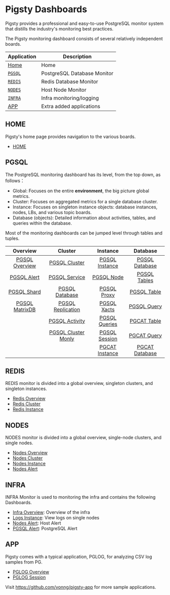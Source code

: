 # Pigsty Dashboards

Pigsty provides a professional and easy-to-use PostgreSQL monitor system that distills the industry's monitoring best practices.

The Pigsty monitoring dashboard consists of several relatively independent boards.

| Application                          | Description                 |
| ------------------------------------ | --------------------------- |
| [Home](http://demo.pigsty.cc/d/home) | Home                        |
| [`PGSQL`](#PGSQL)                    | PostgreSQL Database Monitor |
| [`REDIS`](#REDIS)                    | Redis Database Monitor      |
| [`NODES`](#NODES)                    | Host Node Monitor           |
| [`INFRA`](#INFRA)                    | Infra monitoring/logging    |
| [ APP](#APP)                         | Extra added applications    |



## HOME

Pigsty's home page provides navigation to the various boards.

* [HOME](http://demo.pigsty.cc/d/home)



## PGSQL

The PostgreSQL monitoring dashboard has its level, from the top down, as follows：

* Global: Focuses on the entire **environment**, the big picture global metrics.
* Cluster: Focuses on aggregated metrics for a single database cluster.
* Instance: Focuses on singleton instance objects: database instances, nodes, LBs, and various topic boards.
* Database (objects): Detailed information about activities, tables, and queries within the database.

Most of the monitoring dashboards can be jumped level through tables and tuples.


|                         Overview                         |                           Cluster                            |                         Instance                         |                           Database                           |
| :------------------------------------------------------: | :----------------------------------------------------------: | :------------------------------------------------------: | :----------------------------------------------------------: |
| [PGSQL Overview](http://demo.pigsty.cc/d/pgsql-overview) |    [PGSQL Cluster](http://demo.pigsty.cc/d/pgsql-cluster)    | [PGSQL Instance](http://demo.pigsty.cc/d/pgsql-instance) |   [PGSQL Database](http://demo.pigsty.cc/d/pgsql-database)   |
|   [PGSQL Alert](http://demo.pigsty.cc/d/pgsql-alert/)    |    [PGSQL Service](http://demo.pigsty.cc/d/pgsql-service)    |    [PGSQL Node](http://demo.pigsty.cc/d/pgsql-node/)     |     [PGSQL Tables](http://demo.pigsty.cc/d/pgsql-tables)     |
|    [PGSQL Shard](http://demo.pigsty.cc/d/pgsql-shard)    |  [PGSQL Database](http://demo.pigsty.cc/d/pgsql-databases)   |    [PGSQL Proxy](http://demo.pigsty.cc/d/pgsql-proxy)    |      [PGSQL Table](http://demo.pigsty.cc/d/pgsql-table)      |
| [PGSQL MatrixDB](http://demo.pigsty.cc/d/gpsql-overview) | [PGSQL Replication](http://demo.pigsty.cc/d/pgsql-replication) |    [PGSQL Xacts](http://demo.pigsty.cc/d/pgsql-xacts)    |      [PGSQL Query](http://demo.pigsty.cc/d/pgsql-query)      |
|                                                          |   [PGSQL Activity](http://demo.pigsty.cc/d/pgsql-activity)   |  [PGSQL Queries](http://demo.pigsty.cc/d/pgsql-queries)  | [PGCAT Table](http://demo.pigsty.cc/d/pgcat-table/pgcat-table) |
|                                                          | [PGSQL Cluster Monly](http://demo.pigsty.cc/d/pgsql-cluster-monly) |  [PGSQL Session](http://demo.pigsty.cc/d/pgsql-session)  |      [PGCAT Query](http://demo.pigsty.cc/d/pgcat-query)      |
|                                                          |                                                              | [PGCAT Instance](http://demo.pigsty.cc/d/pgcat-instance) |   [PGCAT Database](http://demo.pigsty.cc/d/pgcat-database)   |



## REDIS

REDIS monitor is divided into a global overview, singleton clusters, and singleton instances.

* [Redis Overview](http://demo.pigsty.cc/d/redis-overview)
* [Redis Cluster](http://demo.pigsty.cc/d/redis-cluster)
* [Redis Instance](http://demo.pigsty.cc/d/redis-instance)



## NODES

NODES monitor is divided into a global overview, single-node clusters, and single nodes.

* [Nodes Overview](http://demo.pigsty.cc/d/nodes-overview)
* [Nodes Cluster](http://demo.pigsty.cc/d/nodes-cluster)
* [Nodes Instance](http://demo.pigsty.cc/d/nodes-instance)
* [Nodes Alert](http://demo.pigsty.cc/d/nodes-alert)



## INFRA

INFRA Monitor is used to monitoring the infra and contains the following Dashboards.

* [Infra Overview](http://demo.pigsty.cc/d/infra-overview): Overview of the infra
* [Logs Instance](http://demo.pigsty.cc/d/logs-instance): View logs on single nodes
* [Nodes Alert](http://demo.pigsty.cc/d/nodes-alert): Host Alert
* [PGSQL Alert](http://demo.pigsty.cc/d/pgsql-alert/): PostgreSQL Alert



## APP

Pigsty comes with a typical application, PGLOG, for analyzing CSV log samples from PG.

* [PGLOG Overview](http://demo.pigsty.cc/d/pglog-overview)
* [PGLOG Session](http://demo.pigsty.cc/d/pglog-session)

Visit https://github.com/vonng/pigsty-app for more sample applications.
